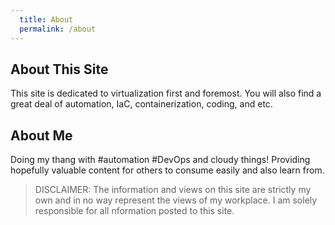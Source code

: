 ```yaml
---
  title: About
  permalink: /about
---
```


## About This Site

This site is dedicated to virtualization first and foremost. You will also find
a great deal of automation, IaC, containerization, coding, and etc.

## About Me

Doing my thang with #automation #DevOps and cloudy things! Providing hopefully
valuable content for others to consume easily and also learn from.

> DISCLAIMER: The information and views on this site are strictly my own and in
> no way represent the views of my workplace. I am solely responsible for all
> nformation posted to this site.
